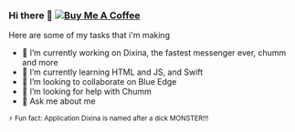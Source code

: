 ### Hi there 👋 <a href="https://www.buymeacoffee.com/levgrachov5"><img src="https://img.shields.io/static/v1?label=&message=Buy+Me+A+Coffee&color=blue&logo=buymeacoffee" alt="Buy Me A Coffee"></a> 

Here are some of my tasks that i'm making

- 🔭 I’m currently working on Dixina, the fastest messenger ever, chumm and more
- 🌱 I’m currently learning HTML and JS, and Swift
- 👯 I’m looking to collaborate on Blue Edge
- 🤔 I’m looking for help with Chumm
- 💬 Ask me about me

<sub>⚡ Fun fact: Application Dixina is named after a dick MONSTER!!!<sub/>

